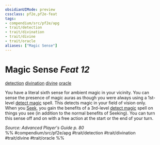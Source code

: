 ```yaml
---
obsidianUIMode: preview
cssclass: pf2e,pf2e-feat
tags:
- compendium/src/pf2e/apg
- trait/detection
- trait/divination
- trait/divine
- trait/oracle
aliases: ["Magic Sense"]
---
```

# Magic Sense  *Feat 12*  
[detection](/rules/traits/detection.md)  [divination](/rules/traits/divination.md)  [divine](/rules/traits/divine.md)  [oracle](/rules/traits/oracle-apg.md)  


You have a literal sixth sense for ambient magic in your vicinity. You can sense the presence of magic auras as though you were always using a 1st-level [detect magic](/compendium/spells/detect-magic.md) spell. This detects magic in your field of vision only. When you [Seek](/rules/actions/seek.md), you gain the benefits of a 3rd-level [detect magic](/compendium/spells/detect-magic.md) spell on things you see (in addition to the normal benefits of Seeking). You can turn this sense off and on with a free action at the start or the end of your turn.

*Source: Advanced Player's Guide p. 80*  
%% #compendium/src/pf2e/apg #trait/detection #trait/divination #trait/divine #trait/oracle %%